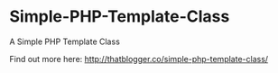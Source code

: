 Simple-PHP-Template-Class
=========================

A Simple PHP Template Class

Find out more here: http://thatblogger.co/simple-php-template-class/